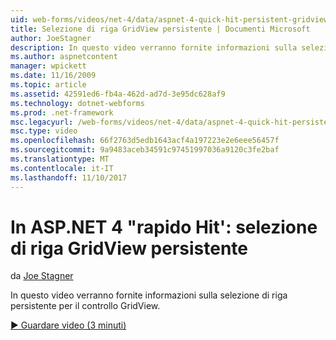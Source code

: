 ```yaml
---
uid: web-forms/videos/net-4/data/aspnet-4-quick-hit-persistent-gridview-row-selection
title: Selezione di riga GridView persistente | Documenti Microsoft
author: JoeStagner
description: In questo video verranno fornite informazioni sulla selezione di riga persistente per il controllo GridView.
ms.author: aspnetcontent
manager: wpickett
ms.date: 11/16/2009
ms.topic: article
ms.assetid: 42591ed6-fb4a-462d-ad7d-3e95dc628af9
ms.technology: dotnet-webforms
ms.prod: .net-framework
msc.legacyurl: /web-forms/videos/net-4/data/aspnet-4-quick-hit-persistent-gridview-row-selection
msc.type: video
ms.openlocfilehash: 66f2763d5edb1643acf4a197223e2e6eee56457f
ms.sourcegitcommit: 9a9483aceb34591c97451997036a9120c3fe2baf
ms.translationtype: MT
ms.contentlocale: it-IT
ms.lasthandoff: 11/10/2017
---
```

<a name="aspnet-4-quick-hit--persistent-gridview-row-selection"></a>In ASP.NET 4 "rapido Hit': selezione di riga GridView persistente
====================
da [Joe Stagner](https://github.com/JoeStagner)

In questo video verranno fornite informazioni sulla selezione di riga persistente per il controllo GridView. 

[&#9654; Guardare video (3 minuti)](https://channel9.msdn.com/Blogs/ASP-NET-Site-Videos/aspnet-4-quick-hit-persistent-gridview-row-selection)
